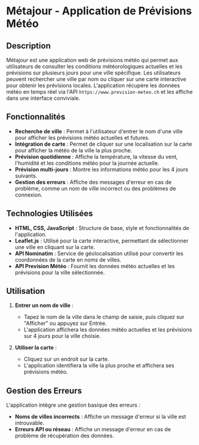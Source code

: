 # Métajour - Application de Prévisions Météo

## Description

Métajour est une application web de prévisions météo qui permet aux utilisateurs de consulter les conditions météorologiques actuelles et les prévisions sur plusieurs jours pour une ville spécifique. Les utilisateurs peuvent rechercher une ville par nom ou cliquer sur une carte interactive pour obtenir les prévisions locales. L'application récupère les données météo en temps réel via l'API `https://www.prevision-meteo.ch` et les affiche dans une interface conviviale.

## Fonctionnalités

- **Recherche de ville** : Permet à l'utilisateur d'entrer le nom d'une ville pour afficher les prévisions météo actuelles et futures.
- **Intégration de carte** : Permet de cliquer sur une localisation sur la carte pour afficher la météo de la ville la plus proche.
- **Prévision quotidienne** : Affiche la température, la vitesse du vent, l'humidité et les conditions météo pour la journée actuelle.
- **Prévision multi-jours** : Montre les informations météo pour les 4 jours suivants.
- **Gestion des erreurs** : Affiche des messages d'erreur en cas de problème, comme un nom de ville incorrect ou des problèmes de connexion.

## Technologies Utilisées

- **HTML, CSS, JavaScript** : Structure de base, style et fonctionnalités de l'application.
- **Leaflet.js** : Utilisé pour la carte interactive, permettant de sélectionner une ville en cliquant sur la carte.
- **API Nominatim** : Service de géolocalisation utilisé pour convertir les coordonnées de la carte en noms de villes.
- **API Prevision Météo** : Fournit les données météo actuelles et les prévisions pour la ville sélectionnée.

## Utilisation

1. **Entrer un nom de ville** :
   - Tapez le nom de la ville dans le champ de saisie, puis cliquez sur "Afficher" ou appuyez sur Entrée.
   - L'application affichera les données météo actuelles et les prévisions sur 4 jours pour la ville choisie.

2. **Utiliser la carte** :
   - Cliquez sur un endroit sur la carte.
   - L'application identifiera la ville la plus proche et affichera ses prévisions météo.

## Gestion des Erreurs

L'application intègre une gestion basique des erreurs :
- **Noms de villes incorrects** : Affiche un message d'erreur si la ville est introuvable.
- **Erreurs API ou réseau** : Affiche un message d'erreur en cas de problème de récupération des données.
